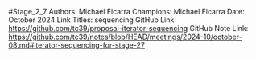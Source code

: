 #Stage_2_7
Authors: Michael Ficarra
Champions: Michael Ficarra
Date: October 2024
Link Titles: sequencing
GitHub Link: https://github.com/tc39/proposal-iterator-sequencing
GitHub Note Link: https://github.com/tc39/notes/blob/HEAD/meetings/2024-10/october-08.md#iterator-sequencing-for-stage-27
